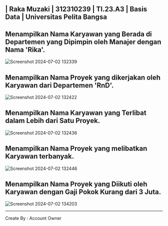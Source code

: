 | Raka Muzaki | 312310239 | TI.23.A3 | Basis Data | Universitas Pelita Bangsa
-----------------------------------------------------------------------------------------------------------------------------------
## Menampilkan Nama Karyawan yang Berada di Departemen yang Dipimpin oleh Manajer dengan Nama 'Rika'.
![Screenshot 2024-07-02 132339](https://github.com/RakaMuzakki/UAS-Raka-Muzaki/assets/170961426/0d93f0de-1a08-4fd8-b881-f868bc15bf9e)

## Menampilkan Nama Proyek yang dikerjakan oleh Karyawan dari Departemen 'RnD'.
![Screenshot 2024-07-02 132422](https://github.com/RakaMuzakki/UAS-Raka-Muzaki/assets/170961426/5aa8b32a-b5e8-40b7-bfca-db121f253626)

## Menampilkan Nama Karyawan yang Terlibat dalam Lebih dari Satu Proyek.
![Screenshot 2024-07-02 132436](https://github.com/RakaMuzakki/UAS-Raka-Muzaki/assets/170961426/c2b5d33c-8615-406e-8b39-35db0c627b06)

## Menampilkan Nama Proyek yang melibatkan Karyawan terbanyak.
![Screenshot 2024-07-02 132446](https://github.com/RakaMuzakki/UAS-Raka-Muzaki/assets/170961426/b5fcf7bb-a98d-4e00-a608-1025716fb844)

## Menampilkan Nama Proyek yang Diikuti oleh Karyawan dengan Gaji Pokok Kurang dari 3 Juta.
![Screenshot 2024-07-02 134203](https://github.com/RakaMuzakki/UAS-Raka-Muzaki/assets/170961426/5459eb50-d277-4c0b-96b6-b7bb29ab692f)
 
-----------------------------------------------------------------------------------------------------------------------------------
Create By : Account Owner
